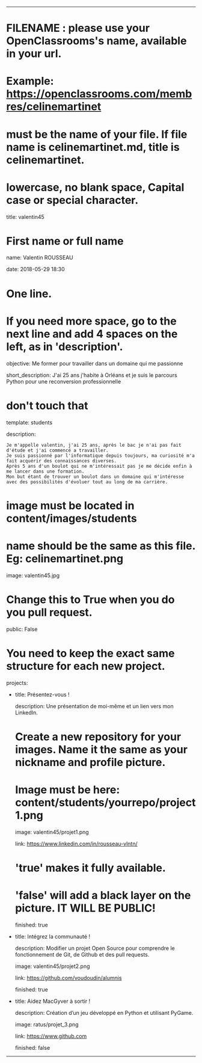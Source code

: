 ---


# FILENAME : please use your OpenClassrooms's name, available in your url.

# Example: https://openclassrooms.com/membres/celinemartinet

# must be the name of your file. If file name is celinemartinet.md, title is celinemartinet.

# lowercase, no blank space, Capital case or special character.

title: valentin45


# First name or full name

name: Valentin ROUSSEAU

date: 2018-05-29 18:30


# One line.

# If you need more space, go to the next line and add 4 spaces on the left, as in 'description'.

objective: Me former pour travailler dans un domaine qui me passionne

short_description: J'ai 25 ans j'habite à Orléans et je suis le parcours Python pour une reconversion professionnelle


# don't touch that

template: students

description:

    Je m'appelle valentin, j'ai 25 ans, après le bac je n'ai pas fait d'étude et j'ai commencé a travailler.
    Je suis passionné par l'informatique depuis toujours, ma curiosité m'a fait acquérir des connaissances diverses.
    Après 5 ans d'un boulot qui ne m'intéressait pas je me décide enfin à me lancer dans une formation.
    Mon but étant de trouver un boulot dans un domaine qui m'intéresse avec des possibilités d'évoluer tout au long de ma carrière.



# image must be located in content/images/students

# name should be the same as this file. Eg: celinemartinet.png

image: valentin45.jpg


# Change this to True when you do you pull request.

public: False


# You need to keep the exact same structure for each new project.

projects:

  - title: Présentez-vous !

    description: Une présentation de moi-même et un lien vers mon LinkedIn.

    # Create a new repository for your images. Name it the same as your nickname and profile picture.

    # Image must be here: content/students/yourrepo/project1.png

    image: valentin45/projet1.png

    link: https://www.linkedin.com/in/rousseau-vlntn/

    # 'true' makes it fully available.

    # 'false' will add a black layer on the picture. IT WILL BE PUBLIC!

    finished: true

  - title: Intégrez la communauté !

    description: Modifier un projet Open Source pour comprendre le fonctionnement de Git, de Github et des pull requests. 

    image: valentin45/projet2.png

    link: https://github.com/voudoudin/alumnis

    finished: true

  - title: Aidez MacGyver à sortir !

    description: Création d’un jeu développé en Python et utilisant PyGame.

    image: ratus/projet_3.png

    link: https://www.github.com

    finished: false

---